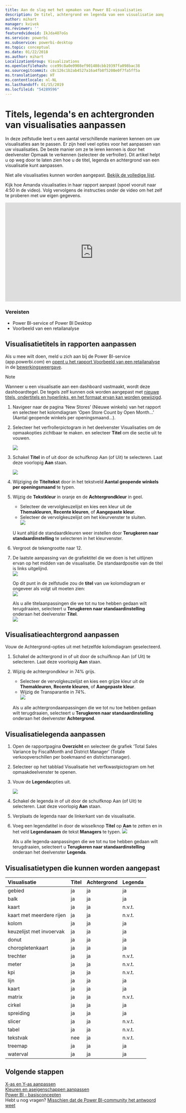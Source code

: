 ```yaml
---
title: Aan de slag met het opmaken van Power BI-visualisaties
description: De titel, achtergrond en legenda van een visualisatie aanpassen
author: mihart
manager: kvivek
ms.reviewer: ''
featuredvideoid: IkJda4O7oGs
ms.service: powerbi
ms.subservice: powerbi-desktop
ms.topic: conceptual
ms.date: 01/22/2018
ms.author: mihart
LocalizationGroup: Visualizations
ms.openlocfilehash: cce99c8a0e0908ef901408cbb19397fa098bac38
ms.sourcegitcommit: c8c126c1b2ab4527a16a4fb8f5208e0f7fa5ff5a
ms.translationtype: HT
ms.contentlocale: nl-NL
ms.lasthandoff: 01/15/2019
ms.locfileid: "54289596"
---
```

# <a name="customize-visualization-titles-legends-and-backgrounds"></a>Titels, legenda's en achtergronden van visualisaties aanpassen
In deze zelfstudie leert u een aantal verschillende manieren kennen om uw visualisaties aan te passen.   Er zijn heel veel opties voor het aanpassen van uw visualisaties. De beste manier om ze te leren kennen is door het deelvenster Opmaak te verkennen (selecteer de verfroller).  Dit artikel helpt u op weg door te laten zien hoe u de titel, legenda en achtergrond van een visualisatie kunt aanpassen.  

Niet alle visualisaties kunnen worden aangepast. [Bekijk de volledige lijst](#list).  

Kijk hoe Amanda visualisaties in haar rapport aanpast (spoel vooruit naar 4:50 in de video). Volg vervolgens de instructies onder de video om het zelf te proberen met uw eigen gegevens.

<iframe width="560" height="315" src="https://www.youtube.com/embed/IkJda4O7oGs" frameborder="0" allowfullscreen></iframe>

### <a name="prerequisites"></a>Vereisten
- Power BI-service of Power BI Desktop
- Voorbeeld van een retailanalyse

## <a name="customize-visualization-titles-in-reports"></a>Visualisatietitels in rapporten aanpassen
Als u mee wilt doen, meld u zich aan bij de Power BI-service (app.powerbi.com) en [opent u het rapport Voorbeeld van een retailanalyse](../sample-datasets.md) in de [bewerkingsweergave](../service-interact-with-a-report-in-editing-view.md).

> [!NOTE]
> Wanneer u een visualisatie aan een dashboard vastmaakt, wordt deze dashboardtegel.  De tegels zelf kunnen ook worden aangepast met [nieuwe titels, ondertitels en hyperlinks, en het formaat ervan kan worden gewijzigd](../service-dashboard-edit-tile.md).
> 
> 

1. Navigeer naar de pagina ‘New Stores’ (Nieuwe winkels) van het rapport en selecteer het kolomdiagram ‘Open Store Count by Open Month...’ (Aantal geopende winkels per openingsmaand...).
2. Selecteer het verfrollerpictogram in het deelvenster Visualisaties om de opmaakopties zichtbaar te maken.  en selecteer **Titel** om die sectie uit te vouwen.  

   ![](media/power-bi-visualization-customize-title-background-and-legend/power-bi-formatting-menu.png)
3. Schakel **Titel** in of uit door de schuifknop Aan (of Uit) te selecteren. Laat deze voorlopig **Aan** staan.  

   ![](media/power-bi-visualization-customize-title-background-and-legend/onoffslider.png)
4. Wijziging de **Titeltekst** door in het tekstveld **Aantal geopende winkels per openingsmaand** te typen.  
5. Wijzig de **Tekstkleur** in oranje en de **Achtergrondkleur** in geel.

   * Selecteer de vervolgkeuzelijst en kies een kleur uit de **Themakleuren**, **Recente kleuren**, of **Aangepaste kleur**.
   * Selecteer de vervolgkeuzelijst om het kleurvenster te sluiten.  
     ![](media/power-bi-visualization-customize-title-background-and-legend/customizecolorpicker.png)

   U kunt altijd de standaardkleuren weer instellen door **Terugkeren naar standaardinstelling** te selecteren in het kleurvenster.
6. Vergroot de tekengrootte naar 12.
7. De laatste aanpassing van de grafiektitel die we doen is het uitlijnen ervan op het midden van de visualisatie. De standaardpositie van de titel is links uitgelijnd.  
   ![](media/power-bi-visualization-customize-title-background-and-legend/customizealign.png)

    Op dit punt in de zelfstudie zou de **titel** van uw kolomdiagram er ongeveer als volgt uit moeten zien:  
    ![](media/power-bi-visualization-customize-title-background-and-legend/tutorialprogress1.png)

    Als u alle titelaanpassingen die we tot nu toe hebben gedaan wilt terugdraaien, selecteert u **Terugkeren naar standaardinstelling** onderaan het deelvenster **Titel**.  
    ![](media/power-bi-visualization-customize-title-background-and-legend/revertall.png)

## <a name="customize-visualization-backgrounds"></a>Visualisatieachtergrond aanpassen
Vouw de Achtergrond-opties uit met hetzelfde kolomdiagram geselecteerd.

1. Schakel de achtergrond in of uit door de schuifknop Aan (of Uit) te selecteren. Laat deze voorlopig **Aan** staan.
2. Wijzig de achtergrondkleur in 74% grijs.

   * Selecteer de vervolgkeuzelijst en kies een grijze kleur uit de **Themakleuren**, **Recente kleuren**, of **Aangepaste kleur**.
   * Wijzig de Transparantie in 74%.   
     ![](media/power-bi-visualization-customize-title-background-and-legend/power-bi-customize-background.png)

   Als u alle achtergrondaanpassingen die we tot nu toe hebben gedaan wilt terugdraaien, selecteert u **Terugkeren naar standaardinstelling** onderaan het deelvenster **Achtergrond**.

## <a name="customize-visualization-legends"></a>Visualisatielegenda aanpassen
1. Open de rapportpagina **Overzicht** en selecteer de grafiek ‘Total Sales Variance by FiscalMonth and District Manager’ (Totale verkoopverschillen per boekmaand en districtsmanager).
2. Selecteer op het tabblad Visualisatie het verfkwastpictogram om het opmaakdeelvenster te openen.  
3. Vouw de **Legenda**opties uit.

      ![](media/power-bi-visualization-customize-title-background-and-legend/legend.png)
4. Schakel de legenda in of uit door de schuifknop Aan (of Uit) te selecteren. Laat deze voorlopig **Aan** staan.
5. Verplaats de legenda naar de linkerkant van de visualisatie.    
6. Voeg een legendatitel in door de wisselknop **Titel** op **Aan** te zetten en in het veld **Legendanaam** de tekst **Managers** te typen.
   ![](media/power-bi-visualization-customize-title-background-and-legend/legend-move.png)

   Als u alle legenda-aanpassingen die we tot nu toe hebben gedaan wilt terugdraaien, selecteert u **Terugkeren naar standaardinstelling** onderaan het deelvenster **Legenda**.

<a name="list"></a>

## <a name="visualization-types-that-can-be-customized"></a>Visualisatietypen die kunnen worden aangepast

| Visualisatie | Titel | Achtergrond | Legenda |
|:--- |:--- |:--- |:--- |
| gebied |ja |ja |ja |
| balk |ja |ja |ja |
| kaart |ja |ja |n.v.t. |
| kaart met meerdere rijen |ja |ja |n.v.t. |
| kolom |ja |ja |ja |
| keuzelijst met invoervak |ja |ja |ja |
| donut |ja |ja |ja |
| choropletenkaart |ja |ja |ja |
| trechter |ja |ja |n.v.t. |
| meter |ja |ja |n.v.t. |
| kpi |ja |ja |n.v.t. |
| lijn |ja |ja |ja |
| kaart |ja |ja |ja |
| matrix |ja |ja |n.v.t. |
| cirkel |ja |ja |ja |
| spreiding |ja |ja |ja |
| slicer |ja |ja |n.v.t. |
| tabel |ja |ja |n.v.t. |
| tekstvak |nee |ja |n.v.t. |
| treemap |ja |ja |ja |
| waterval |ja |ja |ja |

## <a name="next-steps"></a>Volgende stappen
[X-as en Y-as aanpassen](power-bi-visualization-customize-x-axis-and-y-axis.md)  
[Kleuren en aseigenschappen aanpassen](service-getting-started-with-color-formatting-and-axis-properties.md)  
[Power BI - basisconcepten](../consumer/end-user-basic-concepts.md)  
Hebt u nog vragen? [Misschien dat de Power BI-community het antwoord weet](http://community.powerbi.com/)


